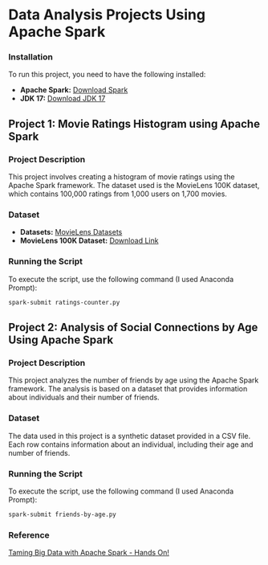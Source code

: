 # Data Analysis Projects Using Apache Spark

### Installation
To run this project, you need to have the following installed:

- **Apache Spark:** [Download Spark](https://spark.apache.org/downloads.html)
- **JDK 17:** [Download JDK 17](https://www.oracle.com/java/technologies/downloads/?er=221886)

## Project 1: Movie Ratings Histogram using Apache Spark

### Project Description
This project involves creating a histogram of movie ratings using the Apache Spark framework. The dataset used is the MovieLens 100K dataset, which contains 100,000 ratings from 1,000 users on 1,700 movies.

### Dataset
- **Datasets:** [MovieLens Datasets](https://grouplens.org/datasets/movielens/)
- **MovieLens 100K Dataset:** [Download Link](https://files.grouplens.org/datasets/movielens/ml-100k.zip)

### Running the Script
To execute the script, use the following command (I used Anaconda Prompt):

```sh
spark-submit ratings-counter.py
```



## Project 2: Analysis of Social Connections by Age Using Apache Spark

### Project Description
This project analyzes the number of friends by age using the Apache Spark framework. The analysis is based on a dataset that provides information about individuals and their number of friends.

### Dataset
The data used in this project is a synthetic dataset provided in a CSV file. Each row contains information about an individual, including their age and number of friends.

### Running the Script
To execute the script, use the following command (I used Anaconda Prompt):

```sh
spark-submit friends-by-age.py
```

### Reference
[Taming Big Data with Apache Spark - Hands On!](https://www.udemy.com/course/taming-big-data-with-apache-spark-hands-on/?couponCode=ST3MT72524)
